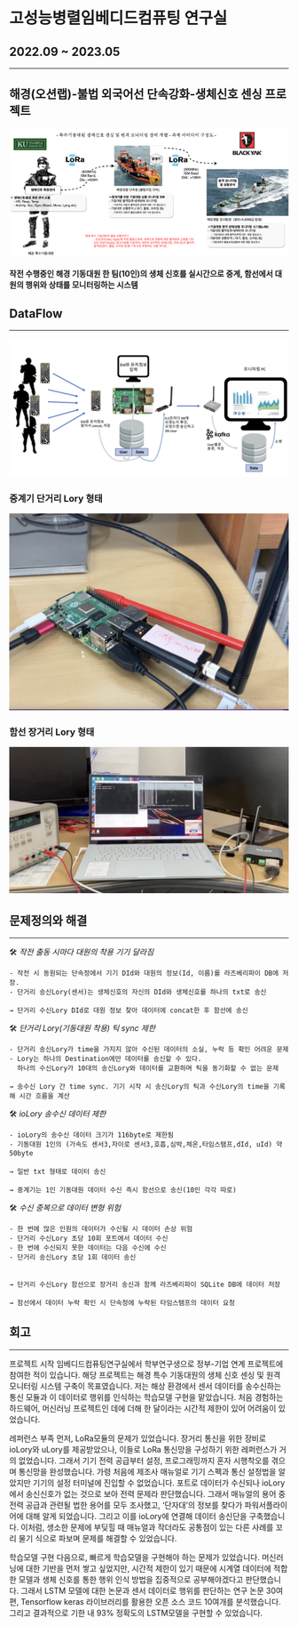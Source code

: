 # 고성능병렬임베디드컴퓨팅 연구실
## 2022.09 ~ 2023.05

---
## 해경(오션랩)-불법 외국어선 단속강화-생체신호 센싱 프로젝트
![about_project](./about_project.png)


#### 작전 수행중인 해경 기동대원 한 팀(10인)의 생체 신호를 실시간으로 중계, 함선에서 대원의 행위와 상태를 모니터링하는 시스템

## DataFlow

---
![LoRaNetwork_dataflow1](./LoRaNetwork_dataflow1.png)


### 중계기 단거리 Lory 형태
![raspberryPi_uLory](./raspberryPi_uLory.png)


### 함선 장거리 Lory 형태
![uLory_ioLory_powersupply](./uLory_ioLory_powersupply.png)

## 문제정의와 해결

---

<aside>
    🛠 <em>작전 출동 시마다 대원의 착용 기기 달라짐</em>
    
</aside>

    - 작전 시 동원되는 단속정에서 기기 DId와 대원의 정보(Id, 이름)를 라즈베리파이 DB에 저장.
    - 단거리 송신Lory(센서)는 생체신호의 자신의 DId와 생체신호를 하나의 txt로 송신
    
    → 단거리 수신Lory DId로 대원 정보 찾아 데이터에 concat한 후 함선에 송신


<aside>
    🛠 <em>단거리 Lory(기동대원 착용) 틱 sync 제한</em>
    
</aside>

    - 단거리 송신Lory가 time을 가지지 않아 수신된 데이터의 소실, 누락 등 확인 어려운 문제
    - Lory는 하나의 Destination에만 데이터를 송신할 수 있다. 
      하나의 수신Lory가 10대의 송신Lory와 데이터를 교환하며 틱을 동기화할 수 없는 문제
    
    → 송수신 Lory 간 time sync. 기기 시작 시 송신Lory의 틱과 수신Lory의 time을 기록해 시간 흐름을 계산
    

<aside>
    🛠 <em>ioLory 송수신 데이터 제한</em>
    
</aside>

    - ioLory의 송수신 데이터 크기가 116byte로 제한됨
    - 기동대원 1인의 (가속도 센서3,자이로 센서3,호흡,심박,체온,타임스탬프,dId, uId) 약 50byte

    → 일반 txt 형태로 데이터 송신
    
    → 중계기는 1인 기동대원 데이터 수신 즉시 함선으로 송신(10인 각각 따로)


<aside>
    🛠 <em>수신 중복으로 데이터 변형 위험</em>
    
</aside>

    - 한 번에 많은 인원의 데이터가 수신될 시 데이터 손상 위험
    - 단거리 수신Lory 초당 10회 포트에서 데이터 수신
    - 한 번에 수신되지 못한 데이터는 다음 수신에 수신
    - 단거리 송신Lory 초당 1회 데이터 송신

    
    → 단거리 수신Lory 함선으로 장거리 송신과 함께 라즈베리파이 SQLite DB에 데이터 저장

    → 함선에서 데이터 누락 확인 시 단속정에 누락된 타임스탬프의 데이터 요청




## 회고
---
프로젝트 시작
임베디드컴퓨팅연구실에서 학부연구생으로 정부-기업 연계 프로젝트에 참여한 적이 있습니다. 해당 프로젝트는 해경 특수 기동대원의 생체 신호 센싱 및 원격 모니터링 시스템 구축이 목표였습니다. 저는 해상 환경에서 센서 데이터를 송수신하는 통신 모듈과 이 데이터로 행위를 인식하는 학습모델 구현을 맡았습니다. 처음 경험하는 하드웨어, 머신러닝 프로젝트인 데에 더해 한 달이라는 시간적 제한이 있어 어려움이 있었습니다.

레퍼런스 부족
먼저, LoRa모듈의 문제가 있었습니다. 장거리 통신을 위한 장비로 ioLory와 uLory를 제공받았으나, 이들로 LoRa 통신망을 구성하기 위한 레퍼런스가 거의 없었습니다. 그래서 기기 전력 공급부터 설정, 프로그래밍까지 혼자 시행착오를 겪으며 통신망을 완성했습니다. 가령 처음에 제조사 매뉴얼로 기기 스펙과 통신 설정법을 알았지만 기기의 설정 터미널에 진입할 수 없었습니다. 포트로 데이터가 수신되나 ioLory에서 송신신호가 없는 것으로 보아 전력 문제라 판단했습니다. 그래서 매뉴얼의 용어 중 전력 공급과 관련될 법한 용어를 모두 조사했고, ‘단자대’의 정보를 찾다가 파워서플라이어에 대해 알게 되었습니다. 그리고 이를 ioLory에 연결해 데이터 송신단을 구축했습니다. 이처럼, 생소한 문제에 부딪힐 때 매뉴얼과 작더라도 공통점이 있는 다른 사례를 꼬리 물기 식으로 파보며 문제를 해결할 수 있었습니다.

학습모델 구현
다음으로, 빠르게 학습모델을 구현해야 하는 문제가 있었습니다. 머신러닝에 대한 기반을 먼저 쌓고 싶었지만, 시간적 제한이 있기 때문에 시계열 데이터에 적합한 모델과 생체 신호를 통한 행위 인식 방법을 집중적으로 공부해야겠다고 판단했습니다. 그래서 LSTM 모델에 대한 논문과 센서 데이터로 행위를 판단하는 연구 논문 30여편, Tensorflow keras 라이브러리를 활용한 오픈 소스 코드 10여개를 분석했습니다. 그리고 결과적으로 기한 내 93% 정확도의 LSTM모델을 구현할 수 있었습니다.


